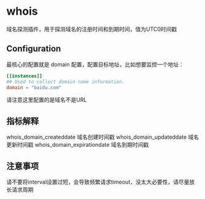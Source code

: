 # whois

域名探测插件，用于探测域名的注册时间和到期时间，值为UTC0时间戳


## Configuration

最核心的配置就是 domain 配置，配置目标地址，比如想要监控一个地址：

```toml
[[instances]]
## Used to collect domain name information.
domain = "baidu.com"
```
请注意这里配置的是域名不是URL

## 指标解释

whois_domain_createddate 域名创建时间戳
whois_domain_updateddate 域名更新时间戳
whois_domain_expirationdate 域名到期时间戳

## 注意事项
请不要将interval设置过短，会导致频繁请求timeout，没太大必要性，请尽量放长请求周期